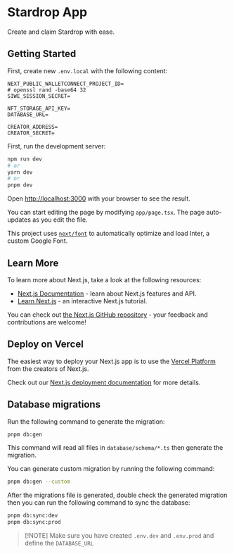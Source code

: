 # Stardrop App

Create and claim Stardrop with ease.

## Getting Started

First, create new `.env.local` with the following content:

```
NEXT_PUBLIC_WALLETCONNECT_PROJECT_ID=
# openssl rand -base64 32
SIWE_SESSION_SECRET=

NFT_STORAGE_API_KEY=
DATABASE_URL=

CREATOR_ADDRESS=
CREATOR_SECRET=
```

First, run the development server:

```bash
npm run dev
# or
yarn dev
# or
pnpm dev
```

Open [http://localhost:3000](http://localhost:3000) with your browser to see
the result.

You can start editing the page by modifying `app/page.tsx`. The page
auto-updates as you edit the file.

This project uses
[`next/font`](https://nextjs.org/docs/basic-features/font-optimization) to
automatically optimize and load Inter, a custom Google Font.

## Learn More

To learn more about Next.js, take a look at the following resources:

- [Next.js Documentation](https://nextjs.org/docs) - learn about Next.js
  features and API.
- [Learn Next.js](https://nextjs.org/learn) - an interactive Next.js tutorial.

You can check out
[the Next.js GitHub repository](https://github.com/vercel/next.js/) - your
feedback and contributions are welcome!

## Deploy on Vercel

The easiest way to deploy your Next.js app is to use the
[Vercel Platform](https://vercel.com/new?utm_medium=default-template&filter=next.js&utm_source=create-next-app&utm_campaign=create-next-app-readme)
from the creators of Next.js.

Check out our
[Next.js deployment documentation](https://nextjs.org/docs/deployment) for more
details.

## Database migrations

Run the following command to generate the migration:

```sh
pnpm db:gen
```

This command will read all files in `database/schema/*.ts` then generate the
migration.

You can generate custom migration by running the following command:

```sh
pnpm db:gen --custom
```

After the migrations file is generated, double check the generated migration
then you can run the following command to sync the database:

```sh
pnpm db:sync:dev
pnpm db:sync:prod
```

> [!NOTE] Make sure you have created `.env.dev` and `.env.prod` and define the
> `DATABASE_URL`
